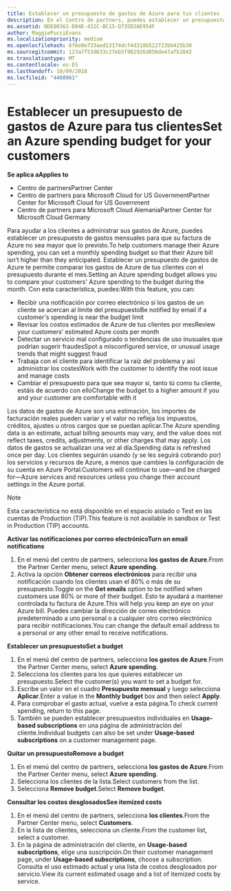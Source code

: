 ```yaml
---
title: Establecer un presupuesto de gastos de Azure para tus clientes | Centro de partners
description: En el Centro de partners, puedes establecer un presupuesto mensual por cliente para que su factura de Azure no sea una sorpresa a final de mes.
ms.assetid: DDE80361-D04E-432C-BC15-D735D2AE954F
author: MaggiePucciEvans
ms.localizationpriority: medium
ms.openlocfilehash: 6f6e0e733aed13174dcf4d318b522723bb425b30
ms.sourcegitcommit: 123a7f53d633c27eb5f982926d856de47afb1042
ms.translationtype: MT
ms.contentlocale: es-ES
ms.lasthandoff: 10/09/2018
ms.locfileid: "4488961"
---
```

# <a name="set-an-azure-spending-budget-for-your-customers"></a><span data-ttu-id="dc78f-103">Establecer un presupuesto de gastos de Azure para tus clientes</span><span class="sxs-lookup"><span data-stu-id="dc78f-103">Set an Azure spending budget for your customers</span></span>

**<span data-ttu-id="dc78f-104">Se aplica a</span><span class="sxs-lookup"><span data-stu-id="dc78f-104">Applies to</span></span>**

-  <span data-ttu-id="dc78f-105">Centro de partners</span><span class="sxs-lookup"><span data-stu-id="dc78f-105">Partner Center</span></span>
-  <span data-ttu-id="dc78f-106">Centro de partners para Microsoft Cloud for US Government</span><span class="sxs-lookup"><span data-stu-id="dc78f-106">Partner Center for Microsoft Cloud for US Government</span></span>
-  <span data-ttu-id="dc78f-107">Centro de partners para Microsoft Cloud Alemania</span><span class="sxs-lookup"><span data-stu-id="dc78f-107">Partner Center for Microsoft Cloud Germany</span></span>

<span data-ttu-id="dc78f-108">Para ayudar a los clientes a administrar sus gastos de Azure, puedes establecer un presupuesto de gastos mensuales para que su factura de Azure no sea mayor que lo previsto.</span><span class="sxs-lookup"><span data-stu-id="dc78f-108">To help customers manage their Azure spending, you can set a monthly spending budget so that their Azure bill isn’t higher than they anticipated.</span></span> <span data-ttu-id="dc78f-109">Establecer un presupuesto de gastos de Azure te permite comparar los gastos de Azure de tus clientes con el presupuesto durante el mes.</span><span class="sxs-lookup"><span data-stu-id="dc78f-109">Setting an Azure spending budget allows you to compare your customers' Azure spending to the budget during the month.</span></span> <span data-ttu-id="dc78f-110">Con esta característica, puedes:</span><span class="sxs-lookup"><span data-stu-id="dc78f-110">With this feature, you can:</span></span> 

-   <span data-ttu-id="dc78f-111">Recibir una notificación por correo electrónico si los gastos de un cliente se acercan al límite del presupuesto</span><span class="sxs-lookup"><span data-stu-id="dc78f-111">Be notified by email if a customer's spending is near the budget limit</span></span>
-   <span data-ttu-id="dc78f-112">Revisar los costos estimados de Azure de tus clientes por mes</span><span class="sxs-lookup"><span data-stu-id="dc78f-112">Review your customers’ estimated Azure costs per month</span></span>
-   <span data-ttu-id="dc78f-113">Detectar un servicio mal configurado o tendencias de uso inusuales que podrían sugerir fraudes</span><span class="sxs-lookup"><span data-stu-id="dc78f-113">Spot a misconfigured service, or unusual usage trends that might suggest fraud</span></span>
-   <span data-ttu-id="dc78f-114">Trabaja con el cliente para identificar la raíz del problema y así administrar los costes</span><span class="sxs-lookup"><span data-stu-id="dc78f-114">Work with the customer to identify the root issue and manage costs</span></span>
-   <span data-ttu-id="dc78f-115">Cambiar el presupuesto para que sea mayor si, tanto tú como tu cliente, estáis de acuerdo con ello</span><span class="sxs-lookup"><span data-stu-id="dc78f-115">Change the budget to a higher amount if you and your customer are comfortable with it</span></span>

<span data-ttu-id="dc78f-116">Los datos de gastos de Azure son una estimación, los importes de facturación reales pueden variar y el valor no refleja los impuestos, créditos, ajustes u otros cargos que se puedan aplicar.</span><span class="sxs-lookup"><span data-stu-id="dc78f-116">The Azure spending data is an estimate, actual billing amounts may vary, and the value does not reflect taxes, credits, adjustments, or other charges that may apply.</span></span> <span data-ttu-id="dc78f-117">Los datos de gastos se actualizan una vez al día.</span><span class="sxs-lookup"><span data-stu-id="dc78f-117">Spending data is refreshed once per day.</span></span> <span data-ttu-id="dc78f-118">Los clientes seguirán usando (y se les seguirá cobrando por) los servicios y recursos de Azure, a menos que cambies la configuración de su cuenta en Azure Portal.</span><span class="sxs-lookup"><span data-stu-id="dc78f-118">Customers will continue to use—and be charged for—Azure services and resources unless you change their account settings in the Azure portal.</span></span> 

> [!NOTE]  
> <span data-ttu-id="dc78f-119">Esta característica no está disponible en el espacio aislado o Test en las cuentas de Production (TIP).</span><span class="sxs-lookup"><span data-stu-id="dc78f-119">This feature is not available in sandbox or Test in Production (TIP) accounts.</span></span>

**<span data-ttu-id="dc78f-120">Activar las notificaciones por correo electrónico</span><span class="sxs-lookup"><span data-stu-id="dc78f-120">Turn on email notifications</span></span>**
1.  <span data-ttu-id="dc78f-121">En el menú del centro de partners, selecciona **los gastos de Azure**.</span><span class="sxs-lookup"><span data-stu-id="dc78f-121">From the Partner Center menu, select **Azure spending**.</span></span>
2.  <span data-ttu-id="dc78f-122">Activa la opción **Obtener correos electrónicos** para recibir una notificación cuando los clientes usan el 80% o más de su presupuesto.</span><span class="sxs-lookup"><span data-stu-id="dc78f-122">Toggle on the **Get emails** option to be notified when customers use 80% or more of their budget.</span></span> <span data-ttu-id="dc78f-123">Esto te ayudará a mantener controlada tu factura de Azure.</span><span class="sxs-lookup"><span data-stu-id="dc78f-123">This will help you keep an eye on your Azure bill.</span></span> <span data-ttu-id="dc78f-124">Puedes cambiar la dirección de correo electrónico predeterminado a uno personal o a cualquier otro correo electrónico para recibir notificaciones.</span><span class="sxs-lookup"><span data-stu-id="dc78f-124">You can change the default email address to a personal or any other email to receive notifications.</span></span>

**<span data-ttu-id="dc78f-125">Establecer un presupuesto</span><span class="sxs-lookup"><span data-stu-id="dc78f-125">Set a budget</span></span>**
1.  <span data-ttu-id="dc78f-126">En el menú del centro de partners, selecciona **los gastos de Azure**.</span><span class="sxs-lookup"><span data-stu-id="dc78f-126">From the Partner Center menu, select **Azure spending**.</span></span>
2.  <span data-ttu-id="dc78f-127">Selecciona los clientes para los que quieres establecer un presupuesto.</span><span class="sxs-lookup"><span data-stu-id="dc78f-127">Select the customer(s) you want to set a budget for.</span></span> 
3. <span data-ttu-id="dc78f-128">Escribe un valor en el cuadro **Presupuesto mensual** y luego selecciona **Aplicar**.</span><span class="sxs-lookup"><span data-stu-id="dc78f-128">Enter a value in the **Monthly budget** box and then select **Apply**.</span></span>
4.  <span data-ttu-id="dc78f-129">Para comprobar el gasto actual, vuelve a esta página.</span><span class="sxs-lookup"><span data-stu-id="dc78f-129">To check current spending, return to this page.</span></span>
5.  <span data-ttu-id="dc78f-130">También se pueden establecer presupuestos individuales en **Usage-based subscriptions** en una página de administración del cliente.</span><span class="sxs-lookup"><span data-stu-id="dc78f-130">Individual budgets can also be set under **Usage-based subscriptions** on a customer management page.</span></span>

**<span data-ttu-id="dc78f-131">Quitar un presupuesto</span><span class="sxs-lookup"><span data-stu-id="dc78f-131">Remove a budget</span></span>**
1.  <span data-ttu-id="dc78f-132">En el menú del centro de partners, selecciona **los gastos de Azure**.</span><span class="sxs-lookup"><span data-stu-id="dc78f-132">From the Partner Center menu, select **Azure spending**.</span></span>
2.  <span data-ttu-id="dc78f-133">Selecciona los clientes de la lista.</span><span class="sxs-lookup"><span data-stu-id="dc78f-133">Select customers from the list.</span></span>
3.  <span data-ttu-id="dc78f-134">Selecciona **Remove budget**.</span><span class="sxs-lookup"><span data-stu-id="dc78f-134">Select **Remove budget**.</span></span>

**<span data-ttu-id="dc78f-135">Consultar los costos desglosados</span><span class="sxs-lookup"><span data-stu-id="dc78f-135">See itemized costs</span></span>**
1.  <span data-ttu-id="dc78f-136">En el menú del centro de partners, selecciona **los clientes**.</span><span class="sxs-lookup"><span data-stu-id="dc78f-136">From the Partner Center menu, select **Customers**.</span></span>
2.  <span data-ttu-id="dc78f-137">En la lista de clientes, selecciona un cliente.</span><span class="sxs-lookup"><span data-stu-id="dc78f-137">From the customer list, select a customer.</span></span>
3.  <span data-ttu-id="dc78f-138">En la página de administración del cliente, en **Usage-based subscriptions**, elige una suscripción.</span><span class="sxs-lookup"><span data-stu-id="dc78f-138">On their customer management page, under **Usage-based subscriptions**, choose a subscription.</span></span> <span data-ttu-id="dc78f-139">Consulta el uso estimado actual y una lista de costos desglosados por servicio.</span><span class="sxs-lookup"><span data-stu-id="dc78f-139">View its current estimated usage and a list of itemized costs by service.</span></span>


 

 



